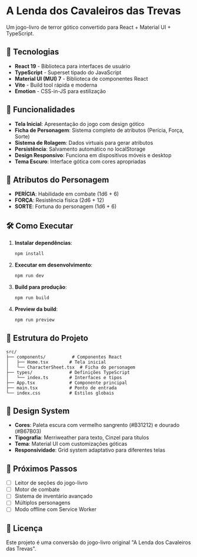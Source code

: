 # A Lenda dos Cavaleiros das Trevas

Um jogo-livro de terror gótico convertido para React + Material UI + TypeScript.

## 🚀 Tecnologias

- **React 19** - Biblioteca para interfaces de usuário
- **TypeScript** - Superset tipado do JavaScript
- **Material UI (MUI) 7** - Biblioteca de componentes React
- **Vite** - Build tool rápida e moderna
- **Emotion** - CSS-in-JS para estilização

## 🎯 Funcionalidades

- **Tela Inicial**: Apresentação do jogo com design gótico
- **Ficha de Personagem**: Sistema completo de atributos (Perícia, Força, Sorte)
- **Sistema de Rolagem**: Dados virtuais para gerar atributos
- **Persistência**: Salvamento automático no localStorage
- **Design Responsivo**: Funciona em dispositivos móveis e desktop
- **Tema Escuro**: Interface gótica com cores apropriadas

## 🎲 Atributos do Personagem

- **PERÍCIA**: Habilidade em combate (1d6 + 6)
- **FORÇA**: Resistência física (2d6 + 12)
- **SORTE**: Fortuna do personagem (1d6 + 6)

## 🛠️ Como Executar

1. **Instalar dependências**:
   ```bash
   npm install
   ```

2. **Executar em desenvolvimento**:
   ```bash
   npm run dev
   ```

3. **Build para produção**:
   ```bash
   npm run build
   ```

4. **Preview da build**:
   ```bash
   npm run preview
   ```

## 📁 Estrutura do Projeto

```
src/
├── components/          # Componentes React
│   ├── Home.tsx        # Tela inicial
│   └── CharacterSheet.tsx  # Ficha do personagem
├── types/              # Definições TypeScript
│   └── index.ts        # Interfaces e tipos
├── App.tsx             # Componente principal
├── main.tsx            # Ponto de entrada
└── index.css           # Estilos globais
```

## 🎨 Design System

- **Cores**: Paleta escura com vermelho sangrento (#B31212) e dourado (#B67B03)
- **Tipografia**: Merriweather para texto, Cinzel para títulos
- **Tema**: Material UI com customizações góticas
- **Responsividade**: Grid system adaptativo para diferentes telas

## 🔮 Próximos Passos

- [ ] Leitor de seções do jogo-livro
- [ ] Motor de combate
- [ ] Sistema de inventário avançado
- [ ] Múltiplos personagens
- [ ] Modo offline com Service Worker

## 📝 Licença

Este projeto é uma conversão do jogo-livro original "A Lenda dos Cavaleiros das Trevas".